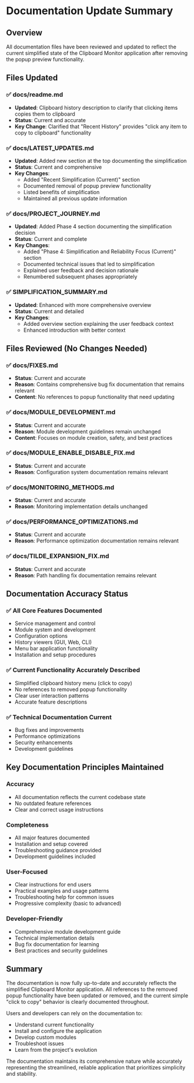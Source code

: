 # Documentation Update Summary

## Overview

All documentation files have been reviewed and updated to reflect the current simplified state of the Clipboard Monitor application after removing the popup preview functionality.

## Files Updated

### ✅ **docs/readme.md**
- **Updated**: Clipboard history description to clarify that clicking items copies them to clipboard
- **Status**: Current and accurate
- **Key Change**: Clarified that "Recent History" provides "click any item to copy to clipboard" functionality

### ✅ **docs/LATEST_UPDATES.md**
- **Updated**: Added new section at the top documenting the simplification
- **Status**: Current and comprehensive
- **Key Changes**:
  - Added "Recent Simplification (Current)" section
  - Documented removal of popup preview functionality
  - Listed benefits of simplification
  - Maintained all previous update information

### ✅ **docs/PROJECT_JOURNEY.md**
- **Updated**: Added Phase 4 section documenting the simplification decision
- **Status**: Current and complete
- **Key Changes**:
  - Added "Phase 4: Simplification and Reliability Focus (Current)" section
  - Documented technical issues that led to simplification
  - Explained user feedback and decision rationale
  - Renumbered subsequent phases appropriately

### ✅ **SIMPLIFICATION_SUMMARY.md**
- **Updated**: Enhanced with more comprehensive overview
- **Status**: Current and detailed
- **Key Changes**:
  - Added overview section explaining the user feedback context
  - Enhanced introduction with better context

## Files Reviewed (No Changes Needed)

### ✅ **docs/FIXES.md**
- **Status**: Current and accurate
- **Reason**: Contains comprehensive bug fix documentation that remains relevant
- **Content**: No references to popup functionality that need updating

### ✅ **docs/MODULE_DEVELOPMENT.md**
- **Status**: Current and accurate
- **Reason**: Module development guidelines remain unchanged
- **Content**: Focuses on module creation, safety, and best practices

### ✅ **docs/MODULE_ENABLE_DISABLE_FIX.md**
- **Status**: Current and accurate
- **Reason**: Configuration system documentation remains relevant

### ✅ **docs/MONITORING_METHODS.md**
- **Status**: Current and accurate
- **Reason**: Monitoring implementation details unchanged

### ✅ **docs/PERFORMANCE_OPTIMIZATIONS.md**
- **Status**: Current and accurate
- **Reason**: Performance optimization documentation remains relevant

### ✅ **docs/TILDE_EXPANSION_FIX.md**
- **Status**: Current and accurate
- **Reason**: Path handling fix documentation remains relevant

## Documentation Accuracy Status

### ✅ **All Core Features Documented**
- Service management and control
- Module system and development
- Configuration options
- History viewers (GUI, Web, CLI)
- Menu bar application functionality
- Installation and setup procedures

### ✅ **Current Functionality Accurately Described**
- Simplified clipboard history menu (click to copy)
- No references to removed popup functionality
- Clear user interaction patterns
- Accurate feature descriptions

### ✅ **Technical Documentation Current**
- Bug fixes and improvements
- Performance optimizations
- Security enhancements
- Development guidelines

## Key Documentation Principles Maintained

### **Accuracy**
- All documentation reflects the current codebase state
- No outdated feature references
- Clear and correct usage instructions

### **Completeness**
- All major features documented
- Installation and setup covered
- Troubleshooting guidance provided
- Development guidelines included

### **User-Focused**
- Clear instructions for end users
- Practical examples and usage patterns
- Troubleshooting help for common issues
- Progressive complexity (basic to advanced)

### **Developer-Friendly**
- Comprehensive module development guide
- Technical implementation details
- Bug fix documentation for learning
- Best practices and security guidelines

## Summary

The documentation is now fully up-to-date and accurately reflects the simplified Clipboard Monitor application. All references to the removed popup functionality have been updated or removed, and the current simple "click to copy" behavior is clearly documented throughout.

Users and developers can rely on the documentation to:
- Understand current functionality
- Install and configure the application
- Develop custom modules
- Troubleshoot issues
- Learn from the project's evolution

The documentation maintains its comprehensive nature while accurately representing the streamlined, reliable application that prioritizes simplicity and stability.
